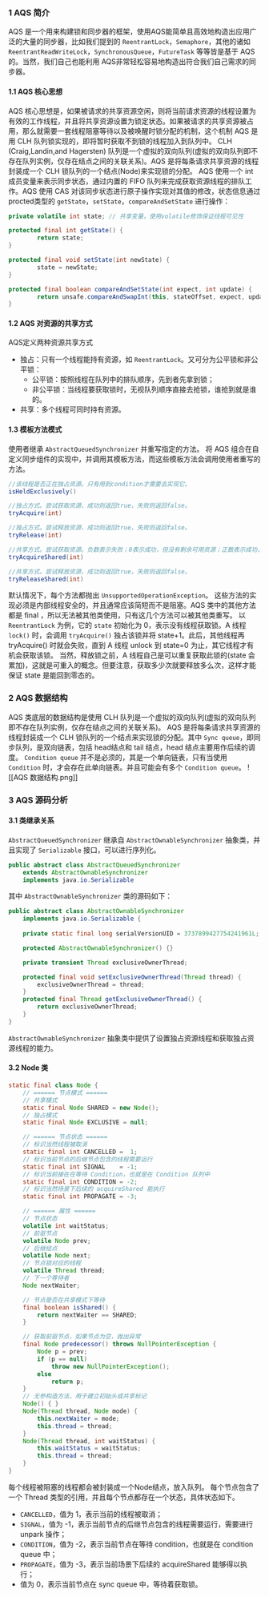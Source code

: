 ### 1 AQS 简介
AQS 是一个用来构建锁和同步器的框架，使用AQS能简单且高效地构造出应用广泛的大量的同步器，比如我们提到的 `ReentrantLock`，`Semaphore`，其他的诸如 `ReentrantReadWriteLock`，`SynchronousQueue`，`FutureTask` 等等皆是基于 AQS 的。当然，我们自己也能利用 AQS非常轻松容易地构造出符合我们自己需求的同步器。
#### 1.1 AQS 核心思想
AQS 核心思想是，如果被请求的共享资源空闲，则将当前请求资源的线程设置为有效的工作线程，并且将共享资源设置为锁定状态。如果被请求的共享资源被占用，那么就需要一套线程阻塞等待以及被唤醒时锁分配的机制，这个机制 AQS 是用 CLH 队列锁实现的，即将暂时获取不到锁的线程加入到队列中。
CLH (Craig,Landin,and Hagersten) 队列是一个虚拟的双向队列(虚拟的双向队列即不存在队列实例，仅存在结点之间的关联关系)。AQS 是将每条请求共享资源的线程封装成一个 CLH 锁队列的一个结点(Node)来实现锁的分配。
AQS 使用一个 int 成员变量来表示同步状态，通过内置的 FIFO 队列来完成获取资源线程的排队工作。AQS 使用 CAS 对该同步状态进行原子操作实现对其值的修改，状态信息通过procted类型的 `getState`，`setState`，`compareAndSetState` 进行操作：
```java
private volatile int state; // 共享变量，使用volatile修饰保证线程可见性

protected final int getState() {  
        return state;
}

protected final void setState(int newState) { 
        state = newState;
}

protected final boolean compareAndSetState(int expect, int update) {
        return unsafe.compareAndSwapInt(this, stateOffset, expect, update);
}
```
#### 1.2 AQS 对资源的共享方式
AQS定义两种资源共享方式
- 独占：只有一个线程能持有资源，如 `ReentrantLock`。又可分为公平锁和非公平锁： 
    - 公平锁：按照线程在队列中的排队顺序，先到者先拿到锁；
    - 非公平锁：当线程要获取锁时，无视队列顺序直接去抢锁，谁抢到就是谁的。
- 共享：多个线程可同时持有资源。
#### 1.3 模板方法模式
使用者继承 `AbstractQueuedSynchronizer` 并重写指定的方法。
将 AQS 组合在自定义同步组件的实现中，并调用其模板方法，而这些模板方法会调用使用者重写的方法。
```java
//该线程是否正在独占资源。只有用到condition才需要去实现它。
isHeldExclusively() 

//独占方式。尝试获取资源，成功则返回true，失败则返回false。
tryAcquire(int) 

//独占方式。尝试释放资源，成功则返回true，失败则返回false。
tryRelease(int) 

//共享方式。尝试获取资源。负数表示失败；0表示成功，但没有剩余可用资源；正数表示成功，且有剩余资源。
tryAcquireShared(int) 

//共享方式。尝试释放资源，成功则返回true，失败则返回false。
tryReleaseShared(int) 
```
默认情况下，每个方法都抛出 `UnsupportedOperationException`。 这些方法的实现必须是内部线程安全的，并且通常应该简短而不是阻塞。AQS 类中的其他方法都是 final ，所以无法被其他类使用，只有这几个方法可以被其他类重写。
以 `ReentrantLock` 为例，它的 `state` 初始化为 0，表示没有线程获取锁。A 线程 `lock()` 时，会调用 `tryAcquire()` 独占该锁并将 state+1。此后，其他线程再 tryAcquire() 时就会失败，直到 A 线程 unlock 到 state=0 为止，其它线程才有机会获取该锁。
当然，释放锁之前，A 线程自己是可以重复获取此锁的(state 会累加)，这就是可重入的概念。但要注意，获取多少次就要释放多么次，这样才能保证 state 是能回到零态的。
### 2 AQS 数据结构
AQS 类底层的数据结构是使用 CLH 队列是一个虚拟的双向队列(虚拟的双向队列即不存在队列实例，仅存在结点之间的关联关系)。
AQS 是将每条请求共享资源的线程封装成一个 CLH 锁队列的一个结点来实现锁的分配。其中 `Sync queue`，即同步队列，是双向链表，包括 head结点和 tail 结点，head 结点主要用作后续的调度。
`Condition queue` 并不是必须的，其是一个单向链表，只有当使用 `Condition` 时，才会存在此单向链表。并且可能会有多个 `Condition queue`。
![[AQS 数据结构.png]]
### 3 AQS 源码分析
#### 3.1 类继承关系
`AbstractQueuedSynchronizer` 继承自 `AbstractOwnableSynchronizer` 抽象类，并且实现了 `Serializable` 接口，可以进行序列化。
```java
public abstract class AbstractQueuedSynchronizer  
    extends AbstractOwnableSynchronizer  
    implements java.io.Serializable
```
其中 `AbstractOwnableSynchronizer` 类的源码如下：
```java
public abstract class AbstractOwnableSynchronizer
    implements java.io.Serializable {
    
    private static final long serialVersionUID = 3737899427754241961L;

    protected AbstractOwnableSynchronizer() {}

    private transient Thread exclusiveOwnerThread;

    protected final void setExclusiveOwnerThread(Thread thread) {
        exclusiveOwnerThread = thread;
    }
    protected final Thread getExclusiveOwnerThread() {
        return exclusiveOwnerThread;
    }
}
```
`AbstractOwnableSynchronizer` 抽象类中提供了设置独占资源线程和获取独占资源线程的能力。
#### 3.2 Node 类
```java
static final class Node {
	// ====== 节点模式 ======
	// 共享模式
	static final Node SHARED = new Node();
	// 独占模式
	static final Node EXCLUSIVE = null;

	// ====== 节点状态 ======
	// 标识当然线程被取消
	static final int CANCELLED =  1;
	// 标识当前节点的后继节点包含的线程需要运行
	static final int SIGNAL    = -1;
	// 标识当前接在在等待 Condition，也就是在 Condition 队列中
	static final int CONDITION = -2;
	// 标识当然场景下后续的 acquireShared 能执行
	static final int PROPAGATE = -3;

	// ====== 属性 ======
	// 节点状态
	volatile int waitStatus;
	// 前驱节点
	volatile Node prev;
	// 后继结点
	volatile Node next;
	// 节点锁对应的线程
	volatile Thread thread;
	// 下一个等待者
	Node nextWaiter;

	// 节点是否在共享模式下等待
	final boolean isShared() {
		return nextWaiter == SHARED;
	}

	// 获取前驱节点，如果节点为空，抛出异常
	final Node predecessor() throws NullPointerException {
		Node p = prev;
		if (p == null)
			throw new NullPointerException();
		else
			return p;
	}
	// 无参构造方法，用于建立初始头或共享标记
	Node() { }
	Node(Thread thread, Node mode) { 
		this.nextWaiter = mode;
		this.thread = thread;
	}
	Node(Thread thread, int waitStatus) {
		this.waitStatus = waitStatus;
		this.thread = thread;
	}
}
```
每个线程被阻塞的线程都会被封装成一个Node结点，放入队列。
每个节点包含了一个 Thread 类型的引用，并且每个节点都存在一个状态，具体状态如下。
- `CANCELLED`，值为 1，表示当前的线程被取消；
- `SIGNAL`，值为 -1，表示当前节点的后继节点包含的线程需要运行，需要进行 unpark 操作；
- `CONDITION`，值为 -2，表示当前节点在等待 condition，也就是在 condition queue 中；
- `PROPAGATE`，值为 -3，表示当前场景下后续的 acquireShared 能够得以执行；
- 值为 0，表示当前节点在 sync queue 中，等待着获取锁。

